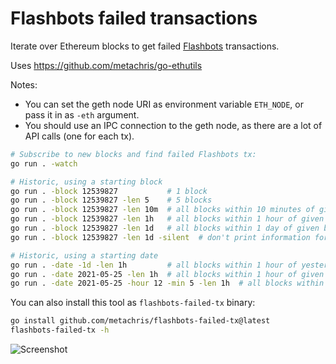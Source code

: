# Flashbots failed transactions

Iterate over Ethereum blocks to get failed [Flashbots](https://github.com/flashbots/pm) transactions.

Uses https://github.com/metachris/go-ethutils

Notes: 

* You can set the geth node URI as environment variable `ETH_NODE`, or pass it in as `-eth` argument.
* You should use an IPC connection to the geth node, as there are a lot of API calls (one for each tx).

```bash
# Subscribe to new blocks and find failed Flashbots tx:
go run . -watch

# Historic, using a starting block
go run . -block 12539827           # 1 block
go run . -block 12539827 -len 5    # 5 blocks
go run . -block 12539827 -len 10m  # all blocks within 10 minutes of given block
go run . -block 12539827 -len 1h   # all blocks within 1 hour of given block
go run . -block 12539827 -len 1d   # all blocks within 1 day of given block
go run . -block 12539827 -len 1d -silent  # don't print information for every block

# Historic, using a starting date
go run . -date -1d -len 1h         # all blocks within 1 hour of yesterday 00:00:00 (UTC)
go run . -date 2021-05-25 -len 1h  # all blocks within 1 hour of given date 00:00:00 (UTC)
go run . -date 2021-05-25 -hour 12 -min 5 -len 1h  # all blocks within 1 hour of given date 12:05:00 (UTC)
```

You can also install this tool as `flashbots-failed-tx` binary:

```bash
go install github.com/metachris/flashbots-failed-tx@latest
flashbots-failed-tx -h
```


![Screenshot](https://user-images.githubusercontent.com/116939/120549797-532fa500-c3f4-11eb-84fc-1e02d1db4cd6.png)
